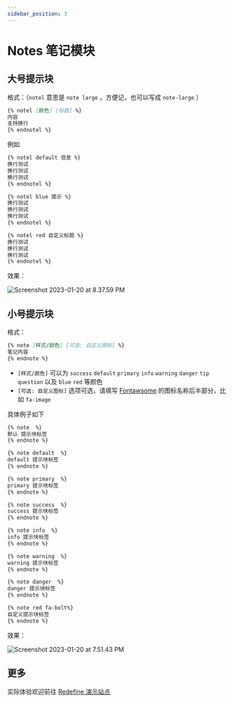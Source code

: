 ```yaml
---
sidebar_position: 3
---
```


# Notes 笔记模块



## 大号提示块

格式：（`notel` 意思是 `note large` ，方便记，也可以写成 `note-large` ）

```markdown
{% notel [颜色] [标题] %}
内容
支持换行
{% endnotel %}
```

例如

```markdown
{% notel default 信息 %}
换行测试
换行测试
换行测试
{% endnotel %}

{% notel blue 提示 %}
换行测试
换行测试
换行测试
{% endnotel %}

{% notel red 自定义标题 %}
换行测试
换行测试
换行测试
{% endnotel %}
```

效果：

![Screenshot 2023-01-20 at 8.37.59 PM](https://evan.beee.top/img/2023/01/20/c1395f65bfa84fe07886245c92d18f49.png)



## 小号提示块

格式：

```markdown
{% note [样式/颜色] [可选: 自定义图标] %}
笔记内容
{% endnote %}
```

- `[样式/颜色]` 可以为 `success` `default` `primary` `info` `warning` `danger` `tip` `question` 以及 `blue` `red` 等颜色
- `[可选: 自定义图标]` 选项可选，请填写 [Fontawsome](https://fontawesome.com/search) 的图标名称后半部分，比如 `fa-image` 

具体例子如下

```html
{% note  %}
默认 提示块标签
{% endnote %}

{% note default  %}
default 提示块标签
{% endnote %}

{% note primary  %}
primary 提示块标签
{% endnote %}

{% note success  %}
success 提示块标签
{% endnote %}

{% note info  %}
info 提示块标签
{% endnote %}

{% note warning  %}
warning 提示块标签
{% endnote %}

{% note danger  %}
danger 提示块标签
{% endnote %}

{% note red fa-bolt%}
自定义提示块标签
{% endnote %}
```

效果：



![Screenshot 2023-01-20 at 7.51.43 PM](https://evan.beee.top/img/2023/01/20/d97817b2d310e0f13852afa05cc222fd.png)

## 更多

实际体验欢迎前往 [Redefine 演示站点](https://redefine.ohevan.com/2022/10/02/theme-demo/)
